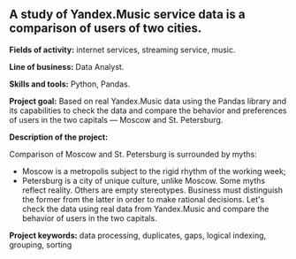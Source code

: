 ## A study of Yandex.Music service data is a comparison of users of two cities.

**Fields of activity:** internet services, streaming service, music.

**Line of business:** Data Analyst.

**Skills and tools:** Python, Pandas.

**Project goal:** Based on real Yandex.Music data using the Pandas library and its capabilities to check the data and compare the behavior and preferences of users in the two capitals — Moscow and St. Petersburg.

**Description of the project:**

Comparison of Moscow and St. Petersburg is surrounded by myths:
- Moscow is a metropolis subject to the rigid rhythm of the working week;
- Petersburg is a city of unique culture, unlike Moscow.
Some myths reflect reality. Others are empty stereotypes. Business must distinguish the former from the latter in order to make rational decisions. Let's check the data using real data from Yandex.Music and compare the behavior of users in the two capitals.

**Project keywords:** data processing, duplicates, gaps, logical indexing, grouping, sorting